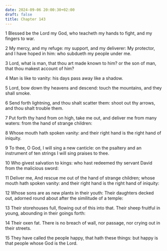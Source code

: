 ```yaml
---
date: 2024-09-06 20:00:30+02:00
draft: false
title: Chapter 143
---
```




1 Blessed be the Lord my God, who teacheth my hands to fight, and my fingers to war.

2 My mercy, and my refuge: my support, and my deliverer: My protector, and I have hoped in him: who subdueth my people under me.

3 Lord, what is man, that thou art made known to him? or the son of man, that thou makest account of him?

4 Man is like to vanity: his days pass away like a shadow.

5 Lord, bow down thy heavens and descend: touch the mountains, and they shall smoke.

6 Send forth lightning, and thou shalt scatter them: shoot out thy arrows, and thou shalt trouble them.

7 Put forth thy hand from on high, take me out, and deliver me from many waters: from the hand of strange children:

8 Whose mouth hath spoken vanity: and their right hand is the right hand of iniquity.

9 To thee, O God, I will sing a new canticle: on the psaltery and an instrument of ten strings I will sing praises to thee.

10 Who givest salvation to kings: who hast redeemed thy servant David from the malicious sword:

11 Deliver me, And rescue me out of the hand of strange children; whose mouth hath spoken vanity: and their right hand is the right hand of iniquity:

12 Whose sons are as new plants in their youth: Their daughters decked out, adorned round about after the similitude of a temple:

13 Their storehouses full, flowing out of this into that. Their sheep fruitful in young, abounding in their goings forth:

14 Their oxen fat. There is no breach of wall, nor passage, nor crying out in their streets.

15 They have called the people happy, that hath these things: but happy is that people whose God is the Lord.

